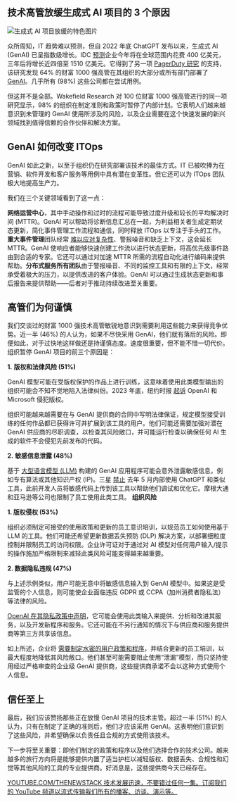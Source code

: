 ## 技术高管放缓生成式 AI 项目的 3 个原因

![生成式 AI 项目放缓的特色图片](https://cdn.thenewstack.io/media/2024/04/45b1022d-slow-1024x714.jpg)

众所周知，IT 趋势难以预测，但自 2022 年底 ChatGPT 发布以来，生成式 AI (GenAI) 已呈指数级增长。IDC [预测](https://www.idc.com/getdoc.jsp?containerId=US51881324)企业今年将在全球范围内花费 400 亿美元，三年后将增长近四倍至 1510 亿美元。它得到了另一项 [PagerDuty 研究](https://www.pagerduty.com/assets/whitepaper-generative-ai-survey.pdf) 的支持，该研究发现 64% 的财富 1000 强高管在其组织的大部分或所有部门部署了 [GenAI](https://thenewstack.io/ai/)。几乎所有 (98%) 这些公司都在尝试用例。

但这并不是全部。Wakefield Research 对 100 位财富 1000 强高管进行的同一项研究显示，98% 的组织在制定准则和政策时暂停了内部计划。它表明人们越来越意识到未管理的 GenAI 使用所涉及的风险，以及企业需要在这个快速发展的新兴领域找到值得信赖的合作伙伴和解决方案。

## GenAI 如何改变 ITOps

GenAI 如此之新，以至于组织仍在研究部署该技术的最佳方式。IT 已被吹捧为在营销、软件开发和客户服务等用例中具有潜在变革性。但它还可以为 ITOps 团队极大地提高生产力。

我们在三个关键领域看到了这一点：

**网络运营中心**，其中手动操作和过时的流程可能导致过度升级和较长的平均解决时间 (MTTR)。GenAI 可以帮助将诊断信息汇总在一起，为利益相关者生成定期状态更新，简化事件管理工作流程和通信，同时释放 ITOps 以专注于手头的工作。**重大事件管理**团队经常 [难以应对复杂性](https://thenewstack.io/managing-complexity-and-avoiding-chaos-in-digital-operations/)、警报噪音和缺乏上下文，这会延长 MTTR。GenAI 使响应者能够快速创建工作流以进行状态更新，将高优先级事件路由到合适的专家。它还可以通过对加速 MTTR 所需的流程自动化进行编码来提供帮助。**分布式服务所有团队**由于警报噪音、不同的监控工具和有限的上下文，经常承受着极大的压力，以提供改进的客户体验。GenAI 可以通过生成状态更新和事后报告来提供帮助——后者对于推动持续改进至关重要。

## 高管们为何谨慎

我们交谈过的财富 1000 强技术高管敏锐地意识到需要利用这些能力来获得竞争优势。近一半 (46%) 的人认为，如果不尽快采用 GenAI，他们就有落后的风险。即便如此，对于过快地这样做还是持谨慎态度。速度很重要，但不能不惜一切代价。组织暂停 GenAI 项目的前三个原因是：

**1.** **版权和法律风险 (51%)**

GenAI 模型可能在受版权保护的作品上进行训练，这意味着使用此类模型输出的组织可能会不知不觉地陷入法律纠纷。2023 年底，纽约时报 [起诉](https://www.nytimes.com/2023/12/27/business/media/new-york-times-open-ai-microsoft-lawsuit.html) OpenAI 和 Microsoft 侵犯版权。

组织可能越来越需要在与 GenAI 提供商的合同中写明法律保证，规定模型接受训练的任何作品都已获得许可并扩展到该工具的用户。他们可能还需要加强对潜在 GenAI 供应商的尽职调查，以检查其风险敞口，并可能运行检查以确保任何 AI 生成的软件不会侵犯先前发布的代码。

**2.** **敏感信息泄露 (48%)**

基于 [大型语言模型 (LLM)](https://roadmap.sh/guides/introduction-to-llms) 构建的 GenAI 应用程序可能会意外泄露敏感信息，例如专有算法或其他知识产权 (IP)。三星 [禁止](https://www.cnbc.com/2023/05/02/samsung-bans-use-of-ai-like-chatgpt-for-staff-after-misuse-of-chatbot.html) 去年 5 月内部使用 ChatGPT 和类似工具，此前开发人员将敏感代码上传到该工具以帮助他们调试和优化它。摩根大通和亚马逊等公司也限制了员工使用此类工具。
**组织风险**

**1. 版权侵权 (53%)**

组织必须制定可接受的使用政策和更新的员工意识培训，以规范员工如何使用基于 LLM 的工具。他们可能还希望更新数据丢失预防 (DLP) 解决方案，以部署细粒度控制并限制员工的访问权限。企业许可证对于通过对 AI 模型对任何用户输入/提示的操作施加严格限制来减轻此类风险可能变得越来越重要。

**2. 数据隐私违规 (47%)**

与上述示例类似，用户可能无意中将敏感信息输入到 GenAI 模型中。如果这是受监管的个人信息，则可能使企业面临违反 GDPR 或 CCPA（加州消费者隐私法）等法律的风险。

[OpenAI 在其隐私政策中声明](https://www.weirfoulds.com/to-use-or-not-to-use-navigating-privacy-risks-associated-with-generative-ai-tools#_ftnref1)，它可能会使用此类输入来提供、分析和改进其服务，以及开发新程序和服务。它还可能在不另行通知的情况下与供应商和服务提供商等第三方共享该信息。

如上所述，企业将
[需要制定水密的用户政策和程序](https://thenewstack.io/ai-engineering-what-developers-need-to-think-about-in-2024/)，并结合更新的员工培训，以最大程度地降低其风险敞口。他们甚至可能需要阻止使用“泄漏”模型，而只坚持使用经过严格审查的企业级 GenAI 提供商，这些提供商承诺不会以这种方式使用个人信息。

## 信任至上

最后，我们应该赞扬那些正在放慢 GenAI 项目的技术主管。超过一半 (51%) 的人认为，只有在制定了正确的准则后，他们才应该采用 GenAI。这表明他们意识到了这些风险，并希望确保以负责任且合规的方式使用该技术。

下一步将至关重要：即他们制定的政策和程序以及他们选择合作的技术公司。越来越多的旅行方向将是能够提供内置了适当护栏以减轻版权、数据丢失、合规性和幻觉等其他风险的工具的专业提供商。好消息是，这些提供商今天已经存在。

[
YOUTUBE.COM/THENEWSTACK
技术发展迅速，不要错过任何一集。订阅我们的 YouTube
频道以流式传输我们所有的播客、访谈、演示等。
](https://youtube.com/thenewstack?sub_confirmation=1)